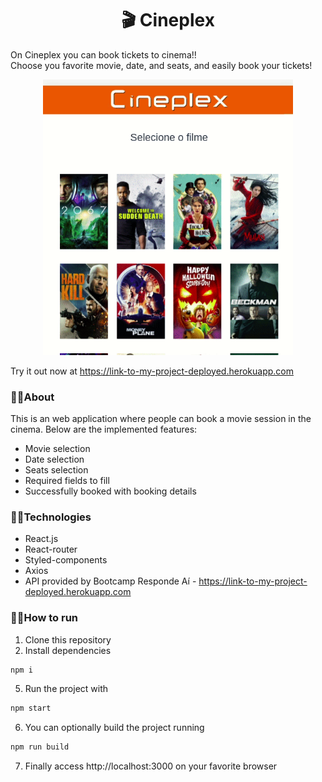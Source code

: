 <h1 align="center">🎬 Cineplex</h1>

On Cineplex you can book tickets to cinema!! <br/>
Choose you favorite movie, date, and seats, and easily book your tickets!

<p align="center"><img width="400px" src="/assets/cineplex.gif" /></p>

Try it out now at https://link-to-my-project-deployed.herokuapp.com


### 🔸🔸About

This is an web application where people can book a movie session in the cinema. Below are the implemented features:

- Movie selection
- Date selection
- Seats selection
- Required fields to fill
- Successfully booked with booking details

### 🔸🔸Technologies
- React.js
- React-router
- Styled-components
- Axios
- API provided by Bootcamp Responde Aí  -  https://link-to-my-project-deployed.herokuapp.com

### 🔸🔸How to run

1. Clone this repository
2. Install dependencies
```bash
npm i
```
5. Run the project with
```bash
npm start
```
6. You can optionally build the project running
```bash
npm run build
```
7. Finally access http://localhost:3000 on your favorite browser 

